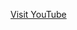 [Visit YouTube](https://www.youtube.com/watch?v=sk3ssrO7qdY)

<!---
EvanJustineGersalia/EvanJustineGersalia is a ✨ special ✨ repository because its `README.md` (this file) appears on your GitHub profile.
You can click the Preview link to take a look at your changes.
--->
